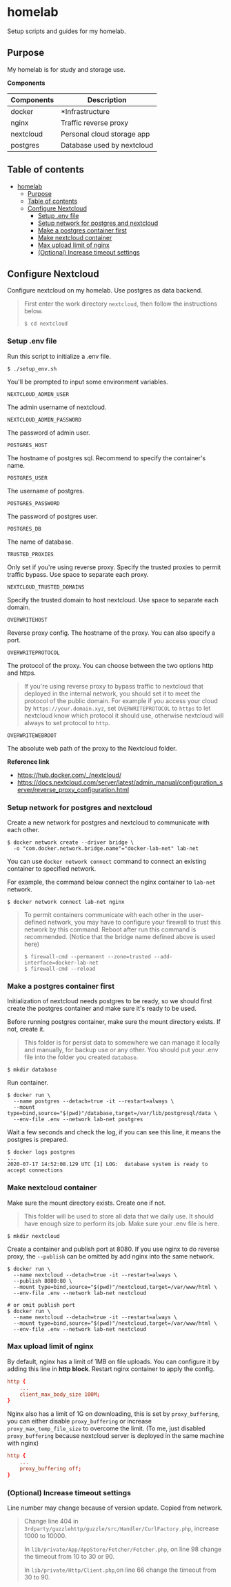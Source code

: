 # homelab

Setup scripts and guides for my homelab.

## Purpose

My homelab is for study and storage use.

**Components**

| Components | Description                |
| ---------- | -------------------------- |
| docker     | \*Infrastructure           |
| nginx      | Traffic reverse proxy      |
| nextcloud  | Personal cloud storage app |
| postgres   | Database used by nextcloud |

## Table of contents

- [homelab](#homelab)
  - [Purpose](#purpose)
  - [Table of contents](#table-of-contents)
  - [Configure Nextcloud](#configure-nextcloud)
    - [Setup .env file](#setup-env-file)
    - [Setup network for postgres and nextcloud](#setup-network-for-postgres-and-nextcloud)
    - [Make a postgres container first](#make-a-postgres-container-first)
    - [Make nextcloud container](#make-nextcloud-container)
    - [Max upload limit of nginx](#max-upload-limit-of-nginx)
    - [(Optional) Increase timeout settings](#optional-increase-timeout-settings)

## Configure Nextcloud

Configure nextcloud on my homelab. Use postgres as data backend.

> First enter the work directory `nextcloud`, then follow the instructions below.
>
> ```
> $ cd nextcloud
> ```

### Setup .env file

Run this script to initialize a .env file.

```console
$ ./setup_env.sh
```

You'll be prompted to input some environment variables.

`NEXTCLOUD_ADMIN_USER`

The admin username of nextcloud.

`NEXTCLOUD_ADMIN_PASSWORD`

The password of admin user.

`POSTGRES_HOST`

The hostname of postgres sql. Recommend to specify the container's name.

`POSTGRES_USER`

The username of postgres.

`POSTGRES_PASSWORD`

The password of postgres user.

`POSTGRES_DB`

The name of database.

`TRUSTED_PROXIES`

Only set if you're using reverse proxy. Specify the trusted proxies to permit traffic bypass. Use space to separate each proxy.

`NEXTCLOUD_TRUSTED_DOMAINS`

Specify the trusted domain to host nextcloud. Use space to separate each domain.

`OVERWRITEHOST`

Reverse proxy config. The hostname of the proxy. You can also specify a port.

`OVERWRITEPROTOCOL`

The protocol of the proxy. You can choose between the two options http and https.

> If you're using reverse proxy to bypass traffic to nextcloud that deployed in the internal network, you should set it to meet the protocol of the public domain. For example if you access your cloud by `https://your.domain.xyz`, set `OVERWRITEPROTOCOL` to `https` to let nextcloud know which protocol it should use, otherwise nextcloud will always to set protocol to `http`.

`OVERWRITEWEBROOT`

The absolute web path of the proxy to the Nextcloud folder.

**Reference link**

- https://hub.docker.com/_/nextcloud/
- https://docs.nextcloud.com/server/latest/admin_manual/configuration_server/reverse_proxy_configuration.html

### Setup network for postgres and nextcloud

Create a new network for postgres and nextcloud to communicate with each other.

```console
$ docker network create --driver bridge \
  -o "com.docker.network.bridge.name"="docker-lab-net" lab-net
```

You can use `docker network connect` command to connect an existing container to specified network.

For example, the command below connect the nginx container to `lab-net` network.

```console
$ docker network connect lab-net nginx
```

> To permit containers communicate with each other in the user-defined network, you may have to configure your firewall to trust this network by this command. Reboot after run this command is recommended. (Notice that the bridge name defined above is used here)
>
> ```console
> $ firewall-cmd --permanent --zone=trusted --add-interface=docker-lab-net
> $ firewall-cmd --reload
> ```

### Make a postgres container first

Initialization of nextcloud needs postgres to be ready, so we should first create the postgres container and make sure it's ready to be used.

Before running postgres container, make sure the mount directory exists. If not, create it.

> This folder is for persist data to somewhere we can manage it locally and manually, for backup use or any other. You should put your .env file into the folder you created `database`.

```console
$ mkdir database
```

Run container.

```console
$ docker run \
  --name postgres --detach=true -it --restart=always \
  --mount type=bind,source="$(pwd)"/database,target=/var/lib/postgresql/data \
  --env-file .env --network lab-net postgres
```

Wait a few seconds and check the log, if you can see this line, it means the postgres is prepared.

```console
$ docker logs postgres
...
2020-07-17 14:52:08.129 UTC [1] LOG:  database system is ready to accept connections
```

### Make nextcloud container

Make sure the mount directory exists. Create one if not.

> This folder will be used to store all data that we daily use. It should have enough size to perform its job. Make sure your .env file is here.

```console
$ mkdir nextcloud
```

Create a container and publish port at 8080. If you use nginx to do reverse proxy, the `--publish` can be omitted by add nginx into the same network.

```console
$ docker run \
  --name nextcloud --detach=true -it --restart=always \
  --publish 8080:80 \
  --mount type=bind,source="$(pwd)"/nextcloud,target=/var/www/html \
  --env-file .env --network lab-net nextcloud

# or omit publish port
$ docker run \
  --name nextcloud --detach=true -it --restart=always \
  --mount type=bind,source="$(pwd)"/nextcloud,target=/var/www/html \
  --env-file .env --network lab-net nextcloud
```

### Max upload limit of nginx

By default, nginx has a limit of 1MB on file uploads. You can configure it by adding this line in **http block**. Restart nginx container to apply the config.

```conf
http {
    ...
    client_max_body_size 100M;
}
```

Nginx also has a limit of 1G on downloading, this is set by `proxy_buffering`, you can either disable `proxy_buffering` or increase `proxy_max_temp_file_size` to overcome the limit. (To me, just disabled `proxy_buffering` because nextcloud server is deployed in the same machine with nginx)

```conf
http {
    ...
    proxy_buffering off;
}
```

### (Optional) Increase timeout settings

Line number may change because of version update. Copied from network.

> Change line 404 in `3rdparty/guzzlehttp/guzzle/src/Handler/CurlFactory.php`, increase 1000 to 10000.
>
> In `lib/private/App/AppStore/Fetcher/Fetcher.php`, on line 98 change the timeout from 10 to 30 or 90.
>
> In `lib/private/Http/Client.php`,on line 66 change the timeout from 30 to 90.
